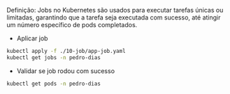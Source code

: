 Definição: Jobs no Kubernetes são usados para executar tarefas únicas ou limitadas, garantindo que a tarefa seja executada com sucesso, até atingir um número específico de pods completados.

- Aplicar job

```bash
kubectl apply -f ./10-job/app-job.yaml
kubectl get jobs -n pedro-dias
```

- Validar se job rodou com sucesso

```bash
kubectl get pods -n pedro-dias
```